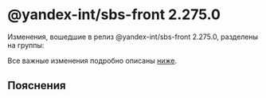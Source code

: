 # @yandex-int/sbs-front 2.275.0

<!-- ЧЕЛОВЕЧЕСКОЕ ВСТУПЛЕНИЕ -->

Изменения, вошедшие в релиз @yandex-int/sbs-front 2.275.0, разделены на группы:

Все важные изменения подробно описаны [ниже](#Пояснения).

## Пояснения

